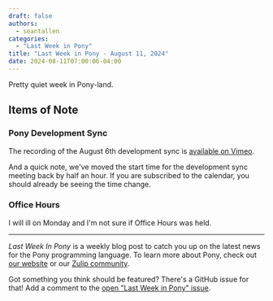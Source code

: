 ```yaml
---
draft: false
authors:
  - seantallen
categories:
  - "Last Week in Pony"
title: "Last Week in Pony - August 11, 2024"
date: 2024-08-11T07:00:06-04:00
---
```


Pretty quiet week in Pony-land.

<!-- more -->

## Items of Note

### Pony Development Sync

The recording of the August 6th development sync is [available on Vimeo](https://vimeo.com/997416148).

And a quick note, we've moved the start time for the development sync meeting back by half an hour. If you are subscribed to the calendar, you should already be seeing the time change.

### Office Hours

I will ill on Monday and I'm not sure if Office Hours was held.

---

_Last Week In Pony_ is a weekly blog post to catch you up on the latest news for the Pony programming language. To learn more about Pony, check out [our website](https://ponylang.io) or our [Zulip community](https://ponylang.zulipchat.com).

Got something you think should be featured? There's a GitHub issue for that! Add a comment to the [open "Last Week in Pony" issue](https://github.com/ponylang/ponylang.github.io/issues?q=is%3Aissue+is%3Aopen+label%3Alast-week-in-pony).
